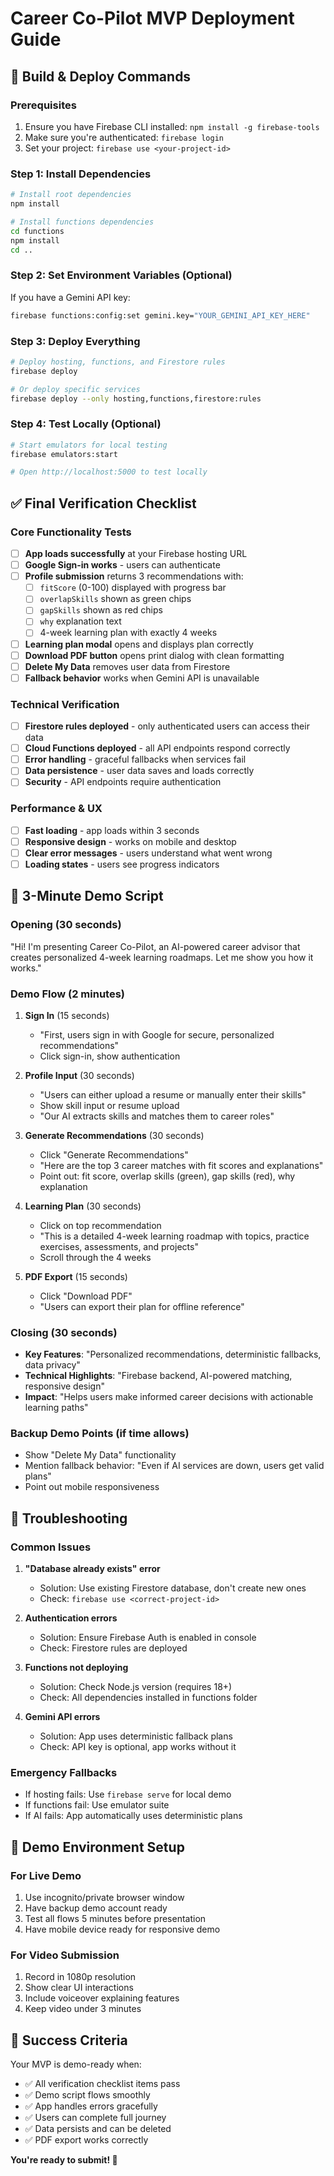 # Career Co-Pilot MVP Deployment Guide

## 🚀 Build & Deploy Commands

### Prerequisites
1. Ensure you have Firebase CLI installed: `npm install -g firebase-tools`
2. Make sure you're authenticated: `firebase login`
3. Set your project: `firebase use <your-project-id>`

### Step 1: Install Dependencies
```bash
# Install root dependencies
npm install

# Install functions dependencies
cd functions
npm install
cd ..
```

### Step 2: Set Environment Variables (Optional)
If you have a Gemini API key:
```bash
firebase functions:config:set gemini.key="YOUR_GEMINI_API_KEY_HERE"
```

### Step 3: Deploy Everything
```bash
# Deploy hosting, functions, and Firestore rules
firebase deploy

# Or deploy specific services
firebase deploy --only hosting,functions,firestore:rules
```

### Step 4: Test Locally (Optional)
```bash
# Start emulators for local testing
firebase emulators:start

# Open http://localhost:5000 to test locally
```

## ✅ Final Verification Checklist

### Core Functionality Tests
- [ ] **App loads successfully** at your Firebase hosting URL
- [ ] **Google Sign-in works** - users can authenticate
- [ ] **Profile submission** returns 3 recommendations with:
  - [ ] `fitScore` (0-100) displayed with progress bar
  - [ ] `overlapSkills` shown as green chips
  - [ ] `gapSkills` shown as red chips
  - [ ] `why` explanation text
  - [ ] 4-week learning plan with exactly 4 weeks
- [ ] **Learning plan modal** opens and displays plan correctly
- [ ] **Download PDF button** opens print dialog with clean formatting
- [ ] **Delete My Data** removes user data from Firestore
- [ ] **Fallback behavior** works when Gemini API is unavailable

### Technical Verification
- [ ] **Firestore rules deployed** - only authenticated users can access their data
- [ ] **Cloud Functions deployed** - all API endpoints respond correctly
- [ ] **Error handling** - graceful fallbacks when services fail
- [ ] **Data persistence** - user data saves and loads correctly
- [ ] **Security** - API endpoints require authentication

### Performance & UX
- [ ] **Fast loading** - app loads within 3 seconds
- [ ] **Responsive design** - works on mobile and desktop
- [ ] **Clear error messages** - users understand what went wrong
- [ ] **Loading states** - users see progress indicators

## 🎯 3-Minute Demo Script

### Opening (30 seconds)
"Hi! I'm presenting Career Co-Pilot, an AI-powered career advisor that creates personalized 4-week learning roadmaps. Let me show you how it works."

### Demo Flow (2 minutes)

1. **Sign In** (15 seconds)
   - "First, users sign in with Google for secure, personalized recommendations"
   - Click sign-in, show authentication

2. **Profile Input** (30 seconds)
   - "Users can either upload a resume or manually enter their skills"
   - Show skill input or resume upload
   - "Our AI extracts skills and matches them to career roles"

3. **Generate Recommendations** (30 seconds)
   - Click "Generate Recommendations"
   - "Here are the top 3 career matches with fit scores and explanations"
   - Point out: fit score, overlap skills (green), gap skills (red), why explanation

4. **Learning Plan** (30 seconds)
   - Click on top recommendation
   - "This is a detailed 4-week learning roadmap with topics, practice exercises, assessments, and projects"
   - Scroll through the 4 weeks

5. **PDF Export** (15 seconds)
   - Click "Download PDF"
   - "Users can export their plan for offline reference"

### Closing (30 seconds)
- **Key Features**: "Personalized recommendations, deterministic fallbacks, data privacy"
- **Technical Highlights**: "Firebase backend, AI-powered matching, responsive design"
- **Impact**: "Helps users make informed career decisions with actionable learning paths"

### Backup Demo Points (if time allows)
- Show "Delete My Data" functionality
- Mention fallback behavior: "Even if AI services are down, users get valid plans"
- Point out mobile responsiveness

## 🔧 Troubleshooting

### Common Issues
1. **"Database already exists" error**
   - Solution: Use existing Firestore database, don't create new ones
   - Check: `firebase use <correct-project-id>`

2. **Authentication errors**
   - Solution: Ensure Firebase Auth is enabled in console
   - Check: Firestore rules are deployed

3. **Functions not deploying**
   - Solution: Check Node.js version (requires 18+)
   - Check: All dependencies installed in functions folder

4. **Gemini API errors**
   - Solution: App uses deterministic fallback plans
   - Check: API key is optional, app works without it

### Emergency Fallbacks
- If hosting fails: Use `firebase serve` for local demo
- If functions fail: Use emulator suite
- If AI fails: App automatically uses deterministic plans

## 📱 Demo Environment Setup

### For Live Demo
1. Use incognito/private browser window
2. Have backup demo account ready
3. Test all flows 5 minutes before presentation
4. Have mobile device ready for responsive demo

### For Video Submission
1. Record in 1080p resolution
2. Show clear UI interactions
3. Include voiceover explaining features
4. Keep video under 3 minutes

## 🎉 Success Criteria

Your MVP is demo-ready when:
- ✅ All verification checklist items pass
- ✅ Demo script flows smoothly
- ✅ App handles errors gracefully
- ✅ Users can complete full journey
- ✅ Data persists and can be deleted
- ✅ PDF export works correctly

**You're ready to submit! 🚀**
